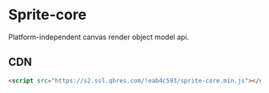 # Sprite-core

Platform-independent canvas render object model api.

## CDN

```html
<script src="https://s2.ssl.qhres.com/!eab4c593/sprite-core.min.js"></script>
```
